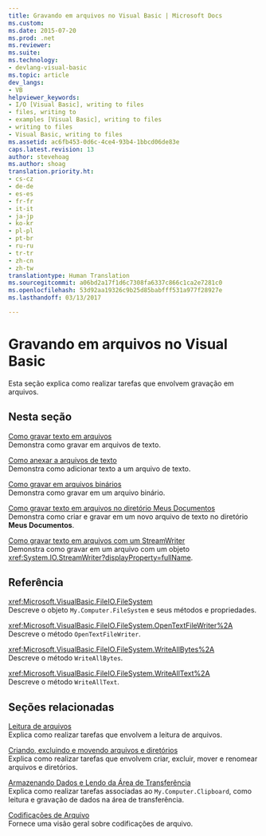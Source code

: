```yaml
---
title: Gravando em arquivos no Visual Basic | Microsoft Docs
ms.custom: 
ms.date: 2015-07-20
ms.prod: .net
ms.reviewer: 
ms.suite: 
ms.technology:
- devlang-visual-basic
ms.topic: article
dev_langs:
- VB
helpviewer_keywords:
- I/O [Visual Basic], writing to files
- files, writing to
- examples [Visual Basic], writing to files
- writing to files
- Visual Basic, writing to files
ms.assetid: ac6fb453-0d6c-4ce4-93b4-1bbcd06de83e
caps.latest.revision: 13
author: stevehoag
ms.author: shoag
translation.priority.ht:
- cs-cz
- de-de
- es-es
- fr-fr
- it-it
- ja-jp
- ko-kr
- pl-pl
- pt-br
- ru-ru
- tr-tr
- zh-cn
- zh-tw
translationtype: Human Translation
ms.sourcegitcommit: a06bd2a17f1d6c7308fa6337c866c1ca2e7281c0
ms.openlocfilehash: 53d92aa19326c9b25d85babfff531a977f28927e
ms.lasthandoff: 03/13/2017

---
```

# <a name="writing-to-files-in-visual-basic"></a>Gravando em arquivos no Visual Basic
Esta seção explica como realizar tarefas que envolvem gravação em arquivos.  
  
## <a name="in-this-section"></a>Nesta seção  
 [Como gravar texto em arquivos](../../../../visual-basic/developing-apps/programming/drives-directories-files/how-to-write-text-to-files.md)  
 Demonstra como gravar em arquivos de texto.  
  
 [Como anexar a arquivos de texto](../../../../visual-basic/developing-apps/programming/drives-directories-files/how-to-append-to-text-files.md)  
 Demonstra como adicionar texto a um arquivo de texto.  
  
 [Como gravar em arquivos binários](../../../../visual-basic/developing-apps/programming/drives-directories-files/how-to-write-to-binary-files.md)  
 Demonstra como gravar em um arquivo binário.  
  
 [Como gravar texto em arquivos no diretório Meus Documentos](../../../../visual-basic/developing-apps/programming/drives-directories-files/how-to-write-text-to-files-in-the-my-documents-directory.md)  
 Demonstra como criar e gravar em um novo arquivo de texto no diretório **Meus Documentos**.  
  
 [Como gravar texto em arquivos com um StreamWriter](../../../../visual-basic/developing-apps/programming/drives-directories-files/how-to-write-text-to-files-with-a-streamwriter.md)  
 Demonstra como gravar em um arquivo com um objeto <xref:System.IO.StreamWriter?displayProperty=fullName>.  
  
## <a name="reference"></a>Referência  
 <xref:Microsoft.VisualBasic.FileIO.FileSystem>  
 Descreve o objeto `My.Computer.FileSystem` e seus métodos e propriedades.  
  
 <xref:Microsoft.VisualBasic.FileIO.FileSystem.OpenTextFileWriter%2A>  
 Descreve o método `OpenTextFileWriter`.  
  
 <xref:Microsoft.VisualBasic.FileIO.FileSystem.WriteAllBytes%2A>  
 Descreve o método `WriteAllBytes`.  
  
 <xref:Microsoft.VisualBasic.FileIO.FileSystem.WriteAllText%2A>  
 Descreve o método `WriteAllText`.  
  
## <a name="related-sections"></a>Seções relacionadas  
 [Leitura de arquivos](../../../../visual-basic/developing-apps/programming/drives-directories-files/reading-from-files.md)  
 Explica como realizar tarefas que envolvem a leitura de arquivos.  
  
 [Criando, excluindo e movendo arquivos e diretórios](../../../../visual-basic/developing-apps/programming/drives-directories-files/creating-deleting-and-moving-files-and-directories.md)  
 Explica como realizar tarefas que envolvem criar, excluir, mover e renomear arquivos e diretórios.  
  
 [Armazenando Dados e Lendo da Área de Transferência](../../../../visual-basic/developing-apps/programming/computer-resources/storing-data-to-and-reading-from-the-clipboard.md)  
 Explica como realizar tarefas associadas ao `My.Computer.Clipboard`, como leitura e gravação de dados na área de transferência.  
  
 [Codificações de Arquivo](../../../../visual-basic/developing-apps/programming/drives-directories-files/file-encodings.md)  
 Fornece uma visão geral sobre codificações de arquivo.
